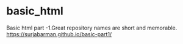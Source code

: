 # basic_html
Basic html part -1.Great repository names are short and memorable. 
https://surjabarman.github.io/basic-part1/
